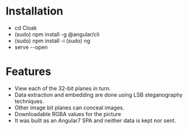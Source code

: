 # Installation
 - cd Cloak
 - (sudo) npm install -g @angular/cli 
 - (sudo) npm install -i (sudo) ng
 - serve --open

# Features
 - View each of the 32-bit planes in turn.
 - Data extraction and embedding are done using LSB steganography techniques.
 - Other image bit planes can conceal images.
 - Downloadable RGBA values for the picture
 - It was built as an Angular7 SPA and neither data is kept nor sent.
 
 

